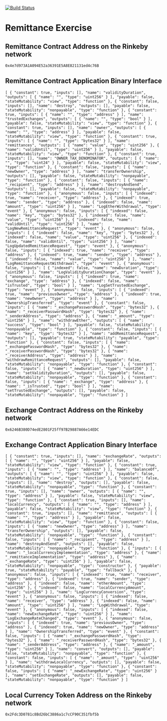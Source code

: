 [![Build Status](https://travis-ci.org/solidity-exercises/Remittance.svg?branch=develop)](https://travis-ci.org/solidity-exercises/Remittance)

# Remittance Exercise

## Remittance Contract Address on the Rinkeby network
`0x4e7d973A1A094E52a36391E5A8E821131ed4c76B`

## Remittance Contract Application Binary Interface
`[ { "constant": true, "inputs": [], "name": "validityDuration", "outputs": [ { "name": "", "type": "uint256" } ], "payable": false, "stateMutability": "view", "type": "function" }, { "constant": false, "inputs": [], "name": "destroy", "outputs": [], "payable": false, "stateMutability": "nonpayable", "type": "function" }, { "constant": true, "inputs": [ { "name": "", "type": "address" } ], "name": "trustedExchanges", "outputs": [ { "name": "", "type": "bool" } ], "payable": false, "stateMutability": "view", "type": "function" }, { "constant": true, "inputs": [], "name": "owner", "outputs": [ { "name": "", "type": "address" } ], "payable": false, "stateMutability": "view", "type": "function" }, { "constant": true, "inputs": [ { "name": "", "type": "bytes32" } ], "name": "remittances", "outputs": [ { "name": "value", "type": "uint256" }, { "name": "validUntil", "type": "uint256" } ], "payable": false, "stateMutability": "view", "type": "function" }, { "constant": true, "inputs": [], "name": "OWNER_TAX_DENOMINATOR", "outputs": [ { "name": "", "type": "uint24" } ], "payable": false, "stateMutability": "view", "type": "function" }, { "constant": false, "inputs": [ { "name": "newOwner", "type": "address" } ], "name": "transferOwnership", "outputs": [], "payable": false, "stateMutability": "nonpayable", "type": "function" }, { "constant": false, "inputs": [ { "name": "_recipient", "type": "address" } ], "name": "destroyAndSend", "outputs": [], "payable": false, "stateMutability": "nonpayable", "type": "function" }, { "anonymous": false, "inputs": [ { "indexed": true, "name": "receiver", "type": "address" }, { "indexed": true, "name": "sender", "type": "address" }, { "indexed": false, "name": "amount", "type": "uint256" } ], "name": "LogEtherWithdrawal", "type": "event" }, { "anonymous": false, "inputs": [ { "indexed": false, "name": "key", "type": "bytes32" }, { "indexed": false, "name": "value", "type": "uint256" }, { "indexed": false, "name": "validUntil", "type": "uint256" } ], "name": "LogNewRemittanceRequest", "type": "event" }, { "anonymous": false, "inputs": [ { "indexed": false, "name": "key", "type": "bytes32" }, { "indexed": false, "name": "value", "type": "uint256" }, { "indexed": false, "name": "validUntil", "type": "uint256" } ], "name": "LogUpdatedRemittanceRequest", "type": "event" }, { "anonymous": false, "inputs": [ { "indexed": true, "name": "receiver", "type": "address" }, { "indexed": true, "name": "sender", "type": "address" }, { "indexed": false, "name": "value", "type": "uint256" } ], "name": "LogRemittanceRequestWithdrawal", "type": "event" }, { "anonymous": false, "inputs": [ { "indexed": false, "name": "newDuration", "type": "uint256" } ], "name": "LogValidityDurationChange", "type": "event" }, { "anonymous": false, "inputs": [ { "indexed": true, "name": "exchange", "type": "address" }, { "indexed": false, "name": "isTrusted", "type": "bool" } ], "name": "LogSetTrustedExchange", "type": "event" }, { "anonymous": false, "inputs": [ { "indexed": true, "name": "previousOwner", "type": "address" }, { "indexed": true, "name": "newOwner", "type": "address" } ], "name": "OwnershipTransferred", "type": "event" }, { "constant": false, "inputs": [ { "name": "_exchangePasswordHash", "type": "bytes32" }, { "name": "_receiverPasswordHash", "type": "bytes32" }, { "name": "_senderAddress", "type": "address" }, { "name": "_amount", "type": "uint256" } ], "name": "withdrawEther", "outputs": [ { "name": "success", "type": "bool" } ], "payable": false, "stateMutability": "nonpayable", "type": "function" }, { "constant": false, "inputs": [ { "name": "key", "type": "bytes32" } ], "name": "addRemittanceRequest", "outputs": [], "payable": true, "stateMutability": "payable", "type": "function" }, { "constant": false, "inputs": [ { "name": "_exchangePasswordHash", "type": "bytes32" }, { "name": "_receiverPasswordHash", "type": "bytes32" }, { "name": "_receiverAddress", "type": "address" } ], "name": "withdrawRemittanceRequest", "outputs": [], "payable": false, "stateMutability": "nonpayable", "type": "function" }, { "constant": false, "inputs": [ { "name": "_newDuration", "type": "uint256" } ], "name": "setValidityDuration", "outputs": [], "payable": false, "stateMutability": "nonpayable", "type": "function" }, { "constant": false, "inputs": [ { "name": "_exchange", "type": "address" }, { "name": "_isTrusted", "type": "bool" } ], "name": "setTrustedExchange", "outputs": [], "payable": false, "stateMutability": "nonpayable", "type": "function" } ]`

## Exchange Contract Address on the Rinkeby network
`0x6246B380D74edE2801F25ff97B29887A66e14EDC`

## Exchange Contract Application Binary Interface
`[ { "constant": true, "inputs": [], "name": "exchangeRate", "outputs": [ { "name": "", "type": "uint256" } ], "payable": false, "stateMutability": "view", "type": "function" }, { "constant": true, "inputs": [ { "name": "", "type": "address" } ], "name": "balanceOf", "outputs": [ { "name": "", "type": "uint256" } ], "payable": false, "stateMutability": "view", "type": "function" }, { "constant": false, "inputs": [], "name": "destroy", "outputs": [], "payable": false, "stateMutability": "nonpayable", "type": "function" }, { "constant": true, "inputs": [], "name": "owner", "outputs": [ { "name": "", "type": "address" } ], "payable": false, "stateMutability": "view", "type": "function" }, { "constant": true, "inputs": [], "name": "localCurrency", "outputs": [ { "name": "", "type": "address" } ], "payable": false, "stateMutability": "view", "type": "function" }, { "constant": true, "inputs": [], "name": "remittance", "outputs": [ { "name": "", "type": "address" } ], "payable": false, "stateMutability": "view", "type": "function" }, { "constant": false, "inputs": [ { "name": "newOwner", "type": "address" } ], "name": "transferOwnership", "outputs": [], "payable": false, "stateMutability": "nonpayable", "type": "function" }, { "constant": false, "inputs": [ { "name": "_recipient", "type": "address" } ], "name": "destroyAndSend", "outputs": [], "payable": false, "stateMutability": "nonpayable", "type": "function" }, { "inputs": [ { "name": "_localCurrencyImplementation", "type": "address" }, { "name": "_remittanceImplementation", "type": "address" }, { "name": "_exchangeRate", "type": "uint256" } ], "payable": false, "stateMutability": "nonpayable", "type": "constructor" }, { "payable": true, "stateMutability": "payable", "type": "fallback" }, { "anonymous": false, "inputs": [ { "indexed": true, "name": "receiver", "type": "address" }, { "indexed": true, "name": "sender", "type": "address" }, { "indexed": false, "name": "etherAmount", "type": "uint256" }, { "indexed": false, "name": "localCurrencyAmount", "type": "uint256" } ], "name": "LogCurrencyConversion", "type": "event" }, { "anonymous": false, "inputs": [ { "indexed": false, "name": "receiver", "type": "address" }, { "indexed": false, "name": "amount", "type": "uint256" } ], "name": "LogWithdrawal", "type": "event" }, { "anonymous": false, "inputs": [ { "indexed": false, "name": "newExchangeRate", "type": "uint256" } ], "name": "LogExchangeRateChanged", "type": "event" }, { "anonymous": false, "inputs": [ { "indexed": true, "name": "previousOwner", "type": "address" }, { "indexed": true, "name": "newOwner", "type": "address" } ], "name": "OwnershipTransferred", "type": "event" }, { "constant": false, "inputs": [ { "name": "_exchangePasswordHash", "type": "bytes32" }, { "name": "_receiverPasswordHash", "type": "bytes32" }, { "name": "_senderAddress", "type": "address" }, { "name": "_amount", "type": "uint256" } ], "name": "convert", "outputs": [], "payable": false, "stateMutability": "nonpayable", "type": "function" }, { "constant": false, "inputs": [ { "name": "_amount", "type": "uint256" } ], "name": "withdrawLocalCurrency", "outputs": [], "payable": false, "stateMutability": "nonpayable", "type": "function" }, { "constant": false, "inputs": [ { "name": "_newExchangeRate", "type": "uint256" } ], "name": "setExchangeRate", "outputs": [], "payable": false, "stateMutability": "nonpayable", "type": "function" } ]`

## Local Currency Token Address on the Rinkeby network
`0x2Fdc3D0781c8Bd26bC3886a1c7cCF90C351fbf5b`
